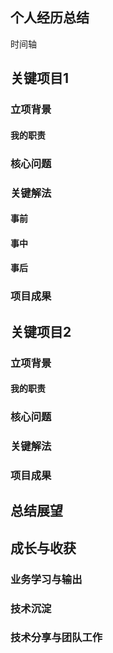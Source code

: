 ## 个人经历总结
时间轴
## 关键项目1
### 立项背景
#### 我的职责
### 核心问题

### 关键解法
#### 事前

#### 事中

#### 事后
### 项目成果

## 关键项目2
### 立项背景
#### 我的职责
### 核心问题
### 关键解法
### 项目成果
## 总结展望
## 成长与收获
### 业务学习与输出
### 技术沉淀
### 技术分享与团队工作